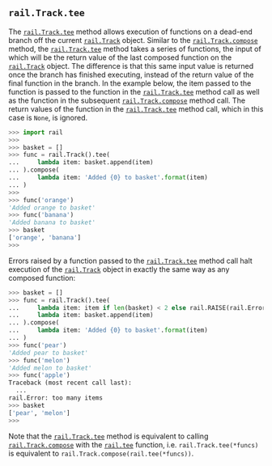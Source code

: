 ## `rail.Track.tee`

The [`rail.Track.tee`](#railtracktee) method allows execution of functions on a dead-end branch off the current [`rail.Track`](./rail.Track#railtrack) object. Similar to the [`rail.Track.compose`](./rail.Track.compose.md#railtrackcompose) method, the [`rail.Track.tee`](#railtracktee) method takes a series of functions, the input of which will be the return value of the last composed function on the [`rail.Track`](./rail.Track#railtrack) object. The difference is that this same input value is returned once the branch has finished executing, instead of the return value of the final function in the branch. In the example below, the item passed to the function is passed to the function in the [`rail.Track.tee`](#railtracktee) method call as well as the function in the subsequent [`rail.Track.compose`](./rail.Track.compose.md#railtrackcompose) method call. The return values of the function in the [`rail.Track.tee`](#railtracktee) method call, which in this case is `None`, is ignored.

```python
>>> import rail
>>>
>>> basket = []
>>> func = rail.Track().tee(
...     lambda item: basket.append(item)
... ).compose(
...     lambda item: 'Added {0} to basket'.format(item)
... )
>>>
>>> func('orange')
'Added orange to basket'
>>> func('banana')
'Added banana to basket'
>>> basket
['orange', 'banana']
>>>
```

Errors raised by a function passed to the [`rail.Track.tee`](#railtracktee) method call halt execution of the [`rail.Track`](./rail.Track#railtrack) object in exactly the same way as any composed function:

```python
>>> basket = []
>>> func = rail.Track().tee(
...     lambda item: item if len(basket) < 2 else rail.RAISE(rail.Error('too many items')),
...     lambda item: basket.append(item)
... ).compose(
...     lambda item: 'Added {0} to basket'.format(item)
... )
>>> func('pear')
'Added pear to basket'
>>> func('melon')
'Added melon to basket'
>>> func('apple')
Traceback (most recent call last):
  ...
rail.Error: too many items
>>> basket
['pear', 'melon']
>>>
```

Note that the [`rail.Track.tee`](#railtracktee) method is equivalent to calling [`rail.Track.compose`](./rail.Track.compose.md#railtrackcompose) with the [`rail.tee`](./rail.tee.md#railtee) function, i.e. `rail.Track.tee(*funcs)` is equivalent to `rail.Track.compose(rail.tee(*funcs))`.
